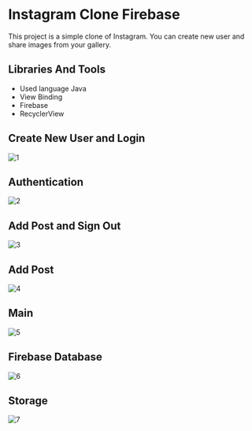 
# Instagram Clone Firebase

This project is a simple clone of Instagram. You can create new user and share images from your gallery.



## Libraries And Tools

- Used language Java
- View Binding
- Firebase 
- RecyclerView

  
## Create New User and Login
![1](https://github.com/Levent-Gr/InstagramClone-Firebase/blob/master/Screenshots/1.png?raw=true)
## Authentication
![2](https://github.com/Levent-Gr/InstagramClone-Firebase/blob/master/Screenshots/2.png?raw=true)
## Add Post and Sign Out
![3](https://github.com/Levent-Gr/InstagramClone-Firebase/blob/master/Screenshots/3.png?raw=true)
## Add Post
![4](https://github.com/Levent-Gr/InstagramClone-Firebase/blob/master/Screenshots/4.png?raw=true)
## Main
![5](https://github.com/Levent-Gr/InstagramClone-Firebase/blob/master/Screenshots/5.png?raw=true)
## Firebase Database
![6](https://github.com/Levent-Gr/InstagramClone-Firebase/blob/master/Screenshots/6.png?raw=true)
## Storage
![7](https://github.com/Levent-Gr/InstagramClone-Firebase/blob/master/Screenshots/7.png?raw=true)


